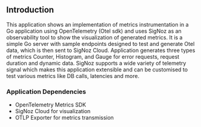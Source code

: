 ## Introduction
This application shows an implementation of metrics instrumentation in a Go application using OpenTelemetry (Otel sdk) and uses SigNoz as an observability tool to show the visualization of generated metrics. It is a simple Go server with sample endpoints designed to test and generate Otel data, which is then sent to SigNoz Cloud. Application generates three types of metrics Counter, Histogram, and Gauge for error requests, request duration and dynamic data.
SigNoz supports a wide variety of telemetry signal which makes this application extensible and can be customised to test various metrics like DB calls, latencies and more. 

### Application Dependencies
- OpenTelemetry Metrics SDK
- SigNoz Cloud for visualization
- OTLP Exporter for metrics transmission
